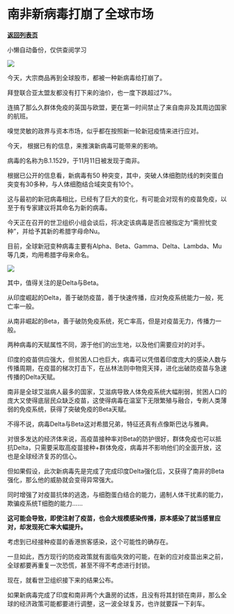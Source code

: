 # 南非新病毒打崩了全球市场

[**返回列表页**](/gzh/政事堂2019)

小懒自动备份，仅供查阅学习

![](https://mmbiz.qpic.cn/mmbiz_png/rxhS23yu8cNZesckmKnq76o0F7rqqnbC0dCKePctjM6QNbDLvhMGVlTMA4HBNCaFnPP39XeydpVS7yiaKv2pSsg/640?wx_fmt=png)

  

今天，大宗商品再到全球股市，都被一种新病毒给打崩了。  

  

拜登联合亚太盟友都没有打下来的油价，也一度下跌超过7%。

  

连搞了那么久群体免疫的英国与欧盟，更在第一时间禁止了来自南非及其周边国家的航班。

  

嗅觉灵敏的政界与资本市场，似乎都在按照新一轮新冠疫情来进行应对。  

  

今天， 根据已有的信息，来推演新病毒可能带来的影响。  

  

病毒的名称为B.1.1529，于11月11日被发现于南非。

  

根据已公开的信息看，新病毒有50 种突变，其中，突破人体细胞防线的刺突蛋白突变有30多种，与人体细胞结合域突变有10个。

  

这与最初的新冠病毒相比，已经有了巨大的变化，有可能会对现有的疫苗免疫，以至于有专家建议将其命名为新的病毒。

  

今天正在召开的世卫组织小组会谈后，将决定该病毒是否应被指定为“需担忧变种”，并给予其新的希腊字母命Nu。

  

目前，全球新冠变种病毒主要有Alpha、Beta、Gamma、Delta、Lambda、Mu等几类，均用希腊字母来命名。

  

![](https://mmbiz.qpic.cn/mmbiz_jpg/rxhS23yu8cNZesckmKnq76o0F7rqqnbC8NGj89TDicDlJpYCEQgkblg68NLicoTtpuibB5fk2mpKxaBCWgWrNb5vQ/640?wx_fmt=jpeg)

  

其中，值得关注的是Delta与Beta。

  

从印度崛起的Delta，善于破防疫苗，善于快速传播，应对免疫系统能力一般，死亡率一般。

  

从南非崛起的Beta，善于破防免疫系统，死亡率高，但是对疫苗无力，传播力一般。

  

两种病毒的天赋属性不同，源于他们的出生地，以及他们需要应对的对手。

  

印度的疫苗供应强大，但贫困人口也巨大，病毒可以凭借着印度庞大的感染人数与传播周期，在疫苗的梯次打击下，在丛林法则中物竞天择，进化出破防疫苗与急速传播的Delta天赋。

  

南非是全球艾滋病人最多的国家，艾滋病导致人体免疫系统大幅削弱，贫困人口的庞大又使得底层民众缺乏疫苗，这使得病毒在温室下无限繁殖与融合，专刷人类薄弱的免疫系统，获得了突破免疫的Beta天赋。

  

不得不说，病毒Delta与Beta这对希腊兄弟，特征还真有点像斯巴达与雅典。  

  

对很多发达的经济体来说，高疫苗接种率对Beta的防护很好，群体免疫也可以抵抗Delta，只需要采取高疫苗接种+群体免疫，病毒并不影响他们的全面开放，这也是全球经济复苏的信心。

  

但如果假设，此次新病毒先是完成了完成印度Delta强化后，又获得了南非的Beta强化，那么他的威胁就会变得异常强大。

  

同时增强了对疫苗抗体的逃逸，与细胞蛋白结合的能力，遏制人体干扰素的能力，欺骗疫系统T细胞的能力......

  

 **这可能会导致，即使注射了疫苗，也会大规模感染传播，原本感染了就当感冒应对，却发现死亡率大幅提升。**  

  

考虑到已经接种疫苗的香港旅客感染，这个可能性的确存在。

  

一旦如此，西方现行的防疫政策就有面临失效的可能，在新的应对疫苗出来之前，全球都要再重复一次恐慌，甚至不得不考虑进行封锁。  

  

现在，就看世卫组织接下来的结果公布。

  

如果新病毒完成了印度和南非两个大蛊房的试炼，且没有将其封锁在南非，那么全球的经济政策可能都要进行调整，这一波全球复苏，也许就要踩一下刹车。

  

